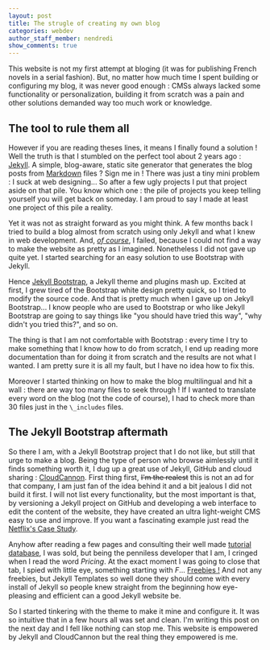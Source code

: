 ```yaml
---
layout: post
title: The strugle of creating my own blog
categories: webdev
author_staff_member: nendredi
show_comments: true
---
```

This website is not my first attempt at bloging (it was for publishing French novels in a serial fashion). But, no matter how much time I spent building or configuring my blog, it was never good enough : CMSs always lacked some functionality or personalization, building it from scratch was a pain and other solutions demanded way too much work or knowledge.

## The tool to rule them all

However if you are reading theses lines, it means I finally found a solution ! Well the truth is that I stumbled on the perfect tool about 2 years ago : [Jekyll]. A simple, blog-aware, static site generator that generates the blog posts from [Markdown] files ? Sign me in ! There was just a tiny mini problem : I suck at web designing... So after a few ugly projects I put that project aside on that pile. You know which one : the pile of projects you keep telling yourself you will get back on someday. I am proud to say I made at least one project of this pile a reality.

Yet it was not as straight forward as you might think. A few months back I tried to build a blog almost from scratch using only Jekyll and what I knew in web development. And, *[of course]*, I failed, because I could not find a way to make the website as pretty as I imagined. Nonetheless I did not gave up quite yet. I started searching for an easy solution to use Bootstrap with Jekyll.

Hence [Jekyll Bootstrap], a Jekyll theme and plugins mash up. Excited at first, I grew tired of the Bootstrap white design pretty quick, so I tried to modify the source code. And that is pretty much when I gave up on Jekyll Bootstrap... I know people who are used to Bootstrap or who like Jekyll Bootstrap are going to say things like "you should have tried this way", "why didn't you tried this?", and so on.

The thing is that I am not comfortable with Bootstrap : every time I try to make something that I know how to do from scratch, I end up reading more documentation than for doing it from scratch and the results are not what I wanted. I am pretty sure it is all my fault, but I have no idea how to fix this.

Moreover I started thinking on how to make the blog multilingual and hit a wall : there are way too many files to seek through ! If I wanted to translate every word on the blog (not the code of course), I had to check more than 30 files just in the `\_includes` files.

## The Jekyll Bootstrap aftermath

So there I am, with a Jekyll Bootstrap project that I do not like, but still that urge to make a blog. Being the type of person who browse aimlessly until it finds something worth it, I dug up a great use of Jekyll, GitHub and cloud sharing : [CloudCannon]. First thing first, ~~I'm the realest~~ this is not an ad for that company, I am just fan of the idea behind it and a bit jealous I did not build it first. I will not list every functionality, but the most important is that, by versioning a Jekyll project on GitHub and developing a web interface to edit the content of the website, they have created an ultra light-weight CMS easy to use and improve. If you want a fascinating example just read the [Netflix's Case Study].

Anyhow after reading a few pages and consulting their well made [tutorial database][CloudCannon Academy], I was sold, but being the penniless developer that I am, I cringed when I read the word *Pricing*. At the exact moment I was going to close that tab, I spied with little eye, something starting with *F*... [Freebies !]
And not any freebies, but Jekyll Templates so well done they should come with every install of Jekyll so people knew straight from the beginning how eye-pleasing and efficient can a good Jekyll website be.

So I started tinkering with the theme to make it mine and configure it. It was so intuitive that in a few hours all was set and clean. I'm writing this post on the next day and I fell like nothing can stop me. This website is empowered by Jekyll and CloudCannon but the real thing they empowered is me.

[Jekyll]: https://jekyllrb.co
[Markdown]: https://daringfireball.net/projects/markdown/
[of course]: https://youtu.be/X8u7px_GzWQ
[Jekyll Bootstrap]: https://github.com/plusjade/jekyll-bootstrap
[CloudCannon]: https://cloudcannon.com
[Netflix's Case Study]: https://cloudcannon.com/case-studies/netflix/
[CloudCannon Academy]: https://learn.cloudcannon.com/
[Freebies !]: https://cloudcannon.com/freebies/
